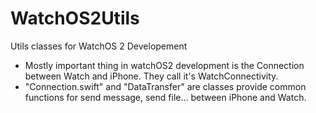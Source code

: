 # WatchOS2Utils
Utils classes for WatchOS 2 Developement
- Mostly important thing in watchOS2 development is the Connection between Watch and iPhone. They call it's WatchConnectivity. 
- "Connection.swift" and "DataTransfer" are classes provide common functions for send message, send file... between iPhone and Watch.